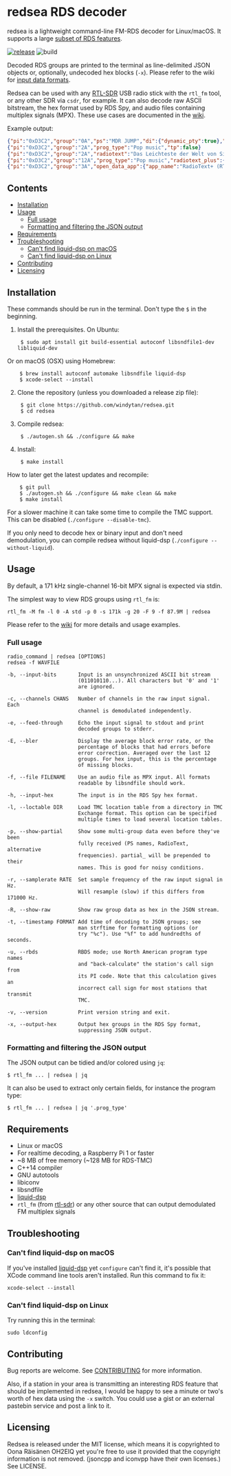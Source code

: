 # redsea RDS decoder

redsea is a lightweight command-line FM-RDS decoder for Linux/macOS. It
supports a large [subset of RDS features][Wiki: Features].

[![release](https://img.shields.io/github/release/windytan/redsea.svg)](https://github.com/windytan/redsea/releases/latest)
![build](https://github.com/windytan/redsea/workflows/build/badge.svg)

Decoded RDS groups are printed to the terminal as line-delimited JSON objects
or, optionally, undecoded hex blocks (`-x`). Please refer to the wiki for
[input data formats][Wiki: Input].

Redsea can be used with any [RTL-SDR][About RTL-SDR] USB radio stick with the
`rtl_fm` tool, or any other SDR via `csdr`, for example. It can also
decode raw ASCII bitstream, the hex format used by RDS Spy, and audio files
containing multiplex signals (MPX). These use cases are documented in
the [wiki][Wiki: Use cases].

[About RTL-SDR]: http://www.rtl-sdr.com/about-rtl-sdr
[Wiki: Features]: https://github.com/windytan/redsea/wiki/Supported-RDS-features
[Wiki: Input]: https://github.com/windytan/redsea/wiki/Input-formats

Example output:

```json
{"pi":"0xD3C2","group":"0A","ps":"MDR JUMP","di":{"dynamic_pty":true},"is_music":true,"prog_type":"Pop music","ta":false,"tp":false}
{"pi":"0xD3C2","group":"2A","prog_type":"Pop music","tp":false}
{"pi":"0xD3C2","group":"2A","radiotext":"Das Leichteste der Welt von Silbermond JETZT AUF MDR JUMP","prog_type":"Pop music","tp":false}
{"pi":"0xD3C2","group":"12A","prog_type":"Pop music","radiotext_plus":{"item_running":true,"item_toggle":1,"tags":[{"content-type":"item.title","data":"Das Leichteste der Welt"},{"content-type":"item.artist","data":"Silbermond"}]},"tp":false}
{"pi":"0xD3C2","group":"3A","open_data_app":{"app_name":"RadioText+ (RT+)","oda_group":"12A"},"prog_type":"Pop music","tp":false}
```

## Contents

  * [Installation](#installation)
  * [Usage](#usage)
    * [Full usage](#full-usage)
    * [Formatting and filtering the JSON output](#formatting-and-filtering-the-json-output)
  * [Requirements](#requirements)
  * [Troubleshooting](#troubleshooting)
    * [Can't find liquid-dsp on macOS](#cant-find-liquid-dsp-on-macos)
    * [Can't find liquid-dsp on Linux](#cant-find-liquid-dsp-on-linux)
  * [Contributing](#contributing)
  * [Licensing](#licensing)

## Installation

These commands should be run in the terminal. Don't type the `$` in the
beginning.

1. Install the prerequisites. On Ubuntu:

        $ sudo apt install git build-essential autoconf libsndfile1-dev libliquid-dev

Or on macOS (OSX) using Homebrew:

        $ brew install autoconf automake libsndfile liquid-dsp
        $ xcode-select --install

2. Clone the repository (unless you downloaded a release zip file):

        $ git clone https://github.com/windytan/redsea.git
        $ cd redsea

3. Compile redsea:

        $ ./autogen.sh && ./configure && make

4. Install:

        $ make install

How to later get the latest updates and recompile:

        $ git pull
        $ ./autogen.sh && ./configure && make clean && make
        $ make install

For a slower machine it can take some time to compile the TMC support. This can
be disabled (`./configure --disable-tmc`).

If you only need to decode hex or binary input and don't need demodulation,
you can compile redsea without liquid-dsp (`./configure --without-liquid`).

[liquid-dsp]: https://github.com/jgaeddert/liquid-dsp

## Usage

By default, a 171 kHz single-channel 16-bit MPX signal is expected via stdin.

The simplest way to view RDS groups using `rtl_fm` is:

    rtl_fm -M fm -l 0 -A std -p 0 -s 171k -g 20 -F 9 -f 87.9M | redsea

Please refer to the [wiki][Wiki: Use cases] for more details and usage examples.

[Wiki: Use cases]: https://github.com/windytan/redsea/wiki/Use-cases


### Full usage

```
radio_command | redsea [OPTIONS]
redsea -f WAVFILE

-b, --input-bits       Input is an unsynchronized ASCII bit stream
                       (011010110...). All characters but '0' and '1'
                       are ignored.

-c, --channels CHANS   Number of channels in the raw input signal. Each
                       channel is demodulated independently.

-e, --feed-through     Echo the input signal to stdout and print
                       decoded groups to stderr.

-E, --bler             Display the average block error rate, or the
                       percentage of blocks that had errors before
                       error correction. Averaged over the last 12
                       groups. For hex input, this is the percentage
                       of missing blocks.

-f, --file FILENAME    Use an audio file as MPX input. All formats
                       readable by libsndfile should work.

-h, --input-hex        The input is in the RDS Spy hex format.

-l, --loctable DIR     Load TMC location table from a directory in TMC
                       Exchange format. This option can be specified
                       multiple times to load several location tables.

-p, --show-partial     Show some multi-group data even before they've been
                       fully received (PS names, RadioText, alternative
                       frequencies). partial_ will be prepended to their
                       names. This is good for noisy conditions.

-r, --samplerate RATE  Set sample frequency of the raw input signal in Hz.
                       Will resample (slow) if this differs from 171000 Hz.

-R, --show-raw         Show raw group data as hex in the JSON stream.

-t, --timestamp FORMAT Add time of decoding to JSON groups; see
                       man strftime for formatting options (or
                       try "%c"). Use "%f" to add hundredths of seconds.

-u, --rbds             RBDS mode; use North American program type names
                       and "back-calculate" the station's call sign from
                       its PI code. Note that this calculation gives an
                       incorrect call sign for most stations that transmit
                       TMC.

-v, --version          Print version string and exit.

-x, --output-hex       Output hex groups in the RDS Spy format,
                       suppressing JSON output.
```

### Formatting and filtering the JSON output

The JSON output can be tidied and/or colored using `jq`:

    $ rtl_fm ... | redsea | jq

It can also be used to extract only certain fields, for instance the program
type:

    $ rtl_fm ... | redsea | jq '.prog_type'


## Requirements

* Linux or macOS
* For realtime decoding, a Raspberry Pi 1 or faster
* ~8 MB of free memory (~128 MB for RDS-TMC)
* C++14 compiler
* GNU autotools
* libiconv
* libsndfile
* [liquid-dsp][liquid-dsp]
* `rtl_fm` (from [rtl-sdr](http://sdr.osmocom.org/trac/wiki/rtl-sdr)) or any
   other source that can output demodulated FM multiplex signals

## Troubleshooting

### Can't find liquid-dsp on macOS

If you've installed [liquid-dsp][liquid-dsp] yet `configure` can't find it, it's
possible that XCode command line tools aren't installed. Run this command to fix
it:

    xcode-select --install

### Can't find liquid-dsp on Linux

Try running this in the terminal:

    sudo ldconfig

## Contributing

Bug reports are welcome. See [CONTRIBUTING](CONTRIBUTING.md) for more
information.

Also, if a station in your area is transmitting an interesting RDS feature
that should be implemented in redsea, I would be happy to see a minute or
two's worth of hex data using the `-x` switch. You could use a gist or an
external pastebin service and post a link to it.

## Licensing

Redsea is released under the MIT license, which means it is copyrighted to Oona
Räisänen OH2EIQ yet you're free to use it provided that the copyright
information is not removed. (jsoncpp and iconvpp have their own licenses.)
See LICENSE.
